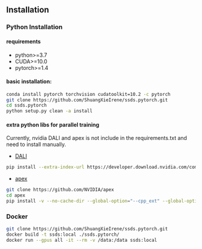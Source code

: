## Installation

### Python Installation

#### requirements
* python>=3.7
* CUDA>=10.0
* pytorch>=1.4
#### basic installation:
```bash
conda install pytorch torchvision cudatoolkit=10.2 -c pytorch
git clone https://github.com/ShuangXieIrene/ssds.pytorch.git
cd ssds.pytorch
python setup.py clean -a install
```
#### extra python libs for parallel training
Currently, nvidia DALI and apex is not include in the requirements.txt and need to install manually.

* [DALI](https://docs.nvidia.com/deeplearning/sdk/dali-developer-guide/docs/installation.html)
```bash
pip install --extra-index-url https://developer.download.nvidia.com/compute/redist/cuda/10.0 nvidia-dali
```
* [apex](https://github.com/NVIDIA/apex#linux)
```bash
git clone https://github.com/NVIDIA/apex
cd apex
pip install -v --no-cache-dir --global-option="--cpp_ext" --global-option="--cuda_ext" ./
```

### Docker
```bash
git clone https://github.com/ShuangXieIrene/ssds.pytorch.git
docker build -t ssds:local ./ssds.pytorch/
docker run --gpus all -it --rm -v /data:/data ssds:local